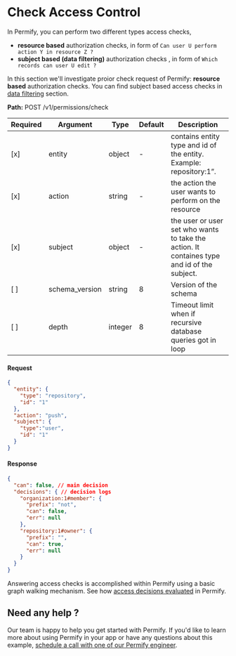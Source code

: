 # Check Access Control

In Permify, you can perform two different types access checks,

- **resource based** authorization checks, in form of `Can user U perform action Y in resource Z ?`
- **subject based (data filtering)** authorization checks , in form of `Which records can user U edit ?`

In this section we'll investigate proior check request of Permify: **resource based** authorization checks. You can find subject based access checks in [data filtering] section.

[data filtering]: ./data-filtering

**Path:** POST /v1/permissions/check

| Required | Argument | Type | Default | Description |
|----------|----------|---------|---------|-------------------------------------------------------------------------------------------|
| [x]   | entity | object | - | contains entity type and id of the entity. Example: repository:1”.
| [x]   | action | string | - | the action the user wants to perform on the resource |
| [x]   | subject | object | - | the user or user set who wants to take the action. It containes type and id of the subject.  |
| [ ]   | schema_version | string | 8 | Version of the schema |
| [ ]   | depth | integer | 8 | Timeout limit when if recursive database queries got in loop|

#### Request

```json
{
  "entity": {
    "type": "repository",
    "id": "1"
  },
  "action": "push",
  "subject": {
    "type":"user",
    "id": "1"
  }
}
```

#### Response

```json
{
  "can": false, // main decision
  "decisions": { // decision logs
    "organization:1#member": {
      "prefix": "not",
      "can": false,
      "err": null
    },
    "repository:1#owner": {
      "prefix": "",
      "can": true,
      "err": null
    }
  }
}
```

Answering access checks is accomplished within Permify using a basic graph walking mechanism. See how [access decisions evaluated] in Permify. 

[access decisions evaluated]: ../../docs/getting-started/enforcement#how-access-decisions-are-evaluated

## Need any help ?

Our team is happy to help you get started with Permify. If you'd like to learn more about using Permify in your app or have any questions about this example, [schedule a call with one of our Permify engineer](https://meetings-eu1.hubspot.com/ege-aytin/call-with-an-expert).